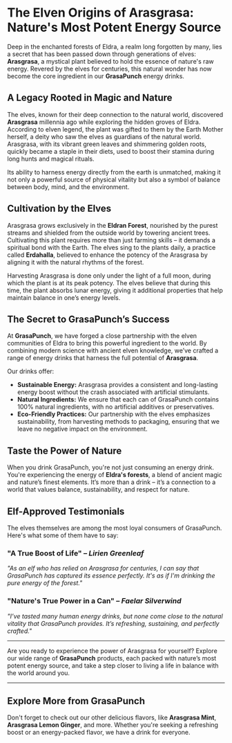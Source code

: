 # The Elven Origins of Arasgrasa: Nature's Most Potent Energy Source

Deep in the enchanted forests of Eldra, a realm long forgotten by many, lies a secret that has been passed down through generations of elves: **Arasgrasa**, a mystical plant believed to hold the essence of nature's raw energy. Revered by the elves for centuries, this natural wonder has now become the core ingredient in our **GrasaPunch** energy drinks.

## A Legacy Rooted in Magic and Nature

The elves, known for their deep connection to the natural world, discovered **Arasgrasa** millennia ago while exploring the hidden groves of Eldra. According to elven legend, the plant was gifted to them by the Earth Mother herself, a deity who saw the elves as guardians of the natural world. Arasgrasa, with its vibrant green leaves and shimmering golden roots, quickly became a staple in their diets, used to boost their stamina during long hunts and magical rituals.

Its ability to harness energy directly from the earth is unmatched, making it not only a powerful source of physical vitality but also a symbol of balance between body, mind, and the environment.

## Cultivation by the Elves

Arasgrasa grows exclusively in the **Eldran Forest**, nourished by the purest streams and shielded from the outside world by towering ancient trees. Cultivating this plant requires more than just farming skills – it demands a spiritual bond with the Earth. The elves sing to the plants daily, a practice called **Erdahalla**, believed to enhance the potency of the Arasgrasa by aligning it with the natural rhythms of the forest.

Harvesting Arasgrasa is done only under the light of a full moon, during which the plant is at its peak potency. The elves believe that during this time, the plant absorbs lunar energy, giving it additional properties that help maintain balance in one’s energy levels.

## The Secret to GrasaPunch’s Success

At **GrasaPunch**, we have forged a close partnership with the elven communities of Eldra to bring this powerful ingredient to the world. By combining modern science with ancient elven knowledge, we’ve crafted a range of energy drinks that harness the full potential of **Arasgrasa**. 

Our drinks offer:

- **Sustainable Energy:** Arasgrasa provides a consistent and long-lasting energy boost without the crash associated with artificial stimulants.
- **Natural Ingredients:** We ensure that each can of GrasaPunch contains 100% natural ingredients, with no artificial additives or preservatives.
- **Eco-Friendly Practices:** Our partnership with the elves emphasizes sustainability, from harvesting methods to packaging, ensuring that we leave no negative impact on the environment.

## Taste the Power of Nature

When you drink GrasaPunch, you're not just consuming an energy drink. You're experiencing the energy of **Eldra's forests**, a blend of ancient magic and nature’s finest elements. It’s more than a drink – it’s a connection to a world that values balance, sustainability, and respect for nature.

## Elf-Approved Testimonials

The elves themselves are among the most loyal consumers of GrasaPunch. Here's what some of them have to say:

### "A True Boost of Life" – *Lirien Greenleaf*  
*"As an elf who has relied on Arasgrasa for centuries, I can say that GrasaPunch has captured its essence perfectly. It's as if I'm drinking the pure energy of the forest."*

### "Nature's True Power in a Can" – *Faelar Silverwind*  
*"I’ve tasted many human energy drinks, but none come close to the natural vitality that GrasaPunch provides. It’s refreshing, sustaining, and perfectly crafted."*

---

Are you ready to experience the power of Arasgrasa for yourself? Explore our wide range of **GrasaPunch** products, each packed with nature’s most potent energy source, and take a step closer to living a life in balance with the world around you.

---

## Explore More from GrasaPunch

Don't forget to check out our other delicious flavors, like **Arasgrasa Mint**, **Arasgrasa Lemon Ginger**, and more. Whether you're seeking a refreshing boost or an energy-packed flavor, we have a drink for everyone.
